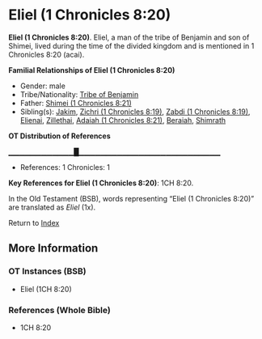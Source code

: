 # Eliel (1 Chronicles 8:20)
**Eliel (1 Chronicles 8:20)**. 
Eliel, a man of the tribe of Benjamin and son of Shimei, lived during the time of the divided kingdom and is mentioned in 1 Chronicles 8:20 (acai). 




**Familial Relationships of Eliel (1 Chronicles 8:20)**


* Gender: male
* Tribe/Nationality: [Tribe of Benjamin](../../../groups/md/acai/Benjamin.md)
* Father: [Shimei (1 Chronicles 8:21)](Shimei.11.md)
* Sibling(s): [Jakim](Jakim.md), [Zichri (1 Chronicles 8:19)](Zichri.2.md), [Zabdi (1 Chronicles 8:19)](Zabdi.2.md), [Elienai](Elienai.md), [Zillethai](Zillethai.md), [Adaiah (1 Chronicles 8:21)](Adaiah.2.md), [Beraiah](Beraiah.md), [Shimrath](Shimrath.md)


**OT Distribution of References**

▁▁▁▁▁▁▁▁▁▁▁▁█▁▁▁▁▁▁▁▁▁▁▁▁▁▁▁▁▁▁▁▁▁▁▁▁▁▁
* References: 1 Chronicles: 1



**Key References for Eliel (1 Chronicles 8:20)**: 
1CH 8:20. 


In the Old Testament (BSB), words representing “Eliel (1 Chronicles 8:20)” are translated as 
*Eliel* (1x). 




Return to [Index](00-Index.md)

## More Information

### OT Instances (BSB)

* Eliel (1CH 8:20)



### References (Whole Bible)

* 1CH 8:20



